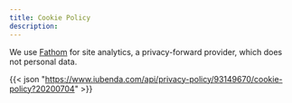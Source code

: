 ```yaml
---
title: Cookie Policy
description: 
---
```

We use [Fathom](https://usefathom.com/ref/USBDZ0) for site analytics, a privacy-forward provider, which does not personal data.

{{<  json "https://www.iubenda.com/api/privacy-policy/93149670/cookie-policy?20200704" >}}
